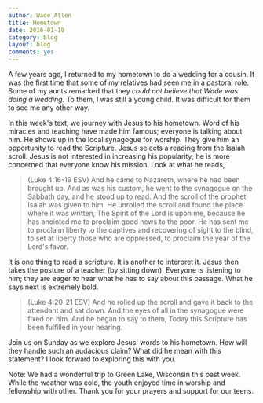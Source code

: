 ```yaml
---
author: Wade Allen
title: Hometown
date: 2016-01-19
category: blog
layout: blog
comments: yes
---
```


A few years ago, I returned to my hometown to do a wedding for a cousin. It was the first time that some of my relatives had seen me in a pastoral role. Some of my aunts remarked that they *could not believe that Wade was doing a wedding*. To them, I was still a young child. It was difficult for them to see me any other way.

In this week's text, we journey with Jesus to his hometown. Word of his miracles and teaching have made him famous; everyone is talking about him. He shows up in the local synagogue for worship. They give him an opportunity to read the Scripture. Jesus selects a reading from the Isaiah scroll. Jesus is not interested in increasing his popularity; he is more concerned that everyone know his mission. Look at what he reads,

>(Luke 4:16-19 ESV) And he came to Nazareth, where he had been brought up. And as was his custom, he went to the synagogue on the Sabbath day, and he stood up to read. And the scroll of the prophet Isaiah was given to him. He unrolled the scroll and found the place where it was written, The Spirit of the Lord is upon me, because he has anointed me to proclaim good news to the poor. He has sent me to proclaim liberty to the captives and recovering of sight to the blind, to set at liberty those who are oppressed, to proclaim the year of the Lord's favor. 

It is one thing to read a scripture. It is another to interpret it. Jesus then takes the posture of a teacher (by sitting down). Everyone is listening to him; they are eager to hear what he has to say about this passage. What he says next is extremely bold.

>(Luke 4:20-21 ESV) And he rolled up the scroll and gave it back to the attendant and sat down. And the eyes of all in the synagogue were fixed on him. And he began to say to them, Today this Scripture has been fulfilled in your hearing. 

Join us on Sunday as we explore Jesus' words to his hometown. How will they handle such an audacious claim? What did he mean with this statement? I look forward to exploring this with you.

Note: We had a wonderful trip to Green Lake, Wisconsin this past week. While the weather was cold, the youth enjoyed time in worship and fellowship with other. Thank you for your prayers and support for our teens.



